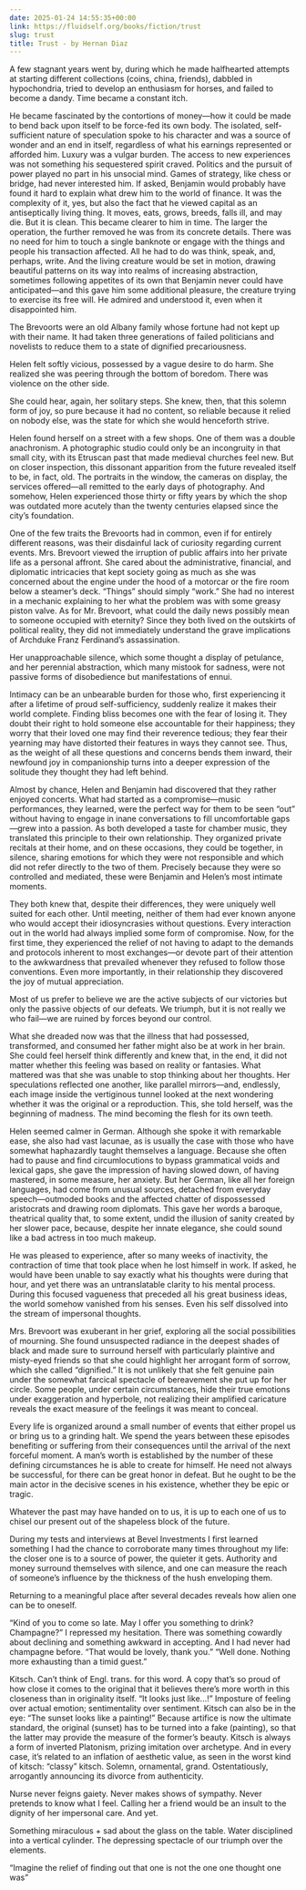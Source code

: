 ```yaml
---
date: 2025-01-24 14:55:35+00:00
link: https://fluidself.org/books/fiction/trust
slug: trust
title: Trust - by Hernan Diaz
---
```


A few stagnant years went by, during which he made halfhearted attempts at starting different collections (coins, china, friends), dabbled in hypochondria, tried to develop an enthusiasm for horses, and failed to become a dandy. Time became a constant itch.

He became fascinated by the contortions of money—how it could be made to bend back upon itself to be force-fed its own body. The isolated, self-sufficient nature of speculation spoke to his character and was a source of wonder and an end in itself, regardless of what his earnings represented or afforded him. Luxury was a vulgar burden. The access to new experiences was not something his sequestered spirit craved. Politics and the pursuit of power played no part in his unsocial mind. Games of strategy, like chess or bridge, had never interested him. If asked, Benjamin would probably have found it hard to explain what drew him to the world of finance. It was the complexity of it, yes, but also the fact that he viewed capital as an antiseptically living thing. It moves, eats, grows, breeds, falls ill, and may die. But it is clean. This became clearer to him in time. The larger the operation, the further removed he was from its concrete details. There was no need for him to touch a single banknote or engage with the things and people his transaction affected. All he had to do was think, speak, and, perhaps, write. And the living creature would be set in motion, drawing beautiful patterns on its way into realms of increasing abstraction, sometimes following appetites of its own that Benjamin never could have anticipated—and this gave him some additional pleasure, the creature trying to exercise its free will. He admired and understood it, even when it disappointed him.

The Brevoorts were an old Albany family whose fortune had not kept up with their name. It had taken three generations of failed politicians and novelists to reduce them to a state of dignified precariousness.

Helen felt softly vicious, possessed by a vague desire to do harm. She realized she was peering through the bottom of boredom. There was violence on the other side.

She could hear, again, her solitary steps. She knew, then, that this solemn form of joy, so pure because it had no content, so reliable because it relied on nobody else, was the state for which she would henceforth strive.

Helen found herself on a street with a few shops. One of them was a double anachronism. A photographic studio could only be an incongruity in that small city, with its Etruscan past that made medieval churches feel new. But on closer inspection, this dissonant apparition from the future revealed itself to be, in fact, old. The portraits in the window, the cameras on display, the services offered—all remitted to the early days of photography. And somehow, Helen experienced those thirty or fifty years by which the shop was outdated more acutely than the twenty centuries elapsed since the city’s foundation.

One of the few traits the Brevoorts had in common, even if for entirely different reasons, was their disdainful lack of curiosity regarding current events. Mrs. Brevoort viewed the irruption of public affairs into her private life as a personal affront. She cared about the administrative, financial, and diplomatic intricacies that kept society going as much as she was concerned about the engine under the hood of a motorcar or the fire room below a steamer’s deck. “Things” should simply “work.” She had no interest in a mechanic explaining to her what the problem was with some greasy piston valve. As for Mr. Brevoort, what could the daily news possibly mean to someone occupied with eternity? Since they both lived on the outskirts of political reality, they did not immediately understand the grave implications of Archduke Franz Ferdinand’s assassination.

Her unapproachable silence, which some thought a display of petulance, and her perennial abstraction, which many mistook for sadness, were not passive forms of disobedience but manifestations of ennui.

Intimacy can be an unbearable burden for those who, first experiencing it after a lifetime of proud self-sufficiency, suddenly realize it makes their world complete. Finding bliss becomes one with the fear of losing it. They doubt their right to hold someone else accountable for their happiness; they worry that their loved one may find their reverence tedious; they fear their yearning may have distorted their features in ways they cannot see. Thus, as the weight of all these questions and concerns bends them inward, their newfound joy in companionship turns into a deeper expression of the solitude they thought they had left behind.

Almost by chance, Helen and Benjamin had discovered that they rather enjoyed concerts. What had started as a compromise—music performances, they learned, were the perfect way for them to be seen “out” without having to engage in inane conversations to fill uncomfortable gaps—grew into a passion. As both developed a taste for chamber music, they translated this principle to their own relationship. They organized private recitals at their home, and on these occasions, they could be together, in silence, sharing emotions for which they were not responsible and which did not refer directly to the two of them. Precisely because they were so controlled and mediated, these were Benjamin and Helen’s most intimate moments.

They both knew that, despite their differences, they were uniquely well suited for each other. Until meeting, neither of them had ever known anyone who would accept their idiosyncrasies without questions. Every interaction out in the world had always implied some form of compromise. Now, for the first time, they experienced the relief of not having to adapt to the demands and protocols inherent to most exchanges—or devote part of their attention to the awkwardness that prevailed whenever they refused to follow those conventions. Even more importantly, in their relationship they discovered the joy of mutual appreciation.

Most of us prefer to believe we are the active subjects of our victories but only the passive objects of our defeats. We triumph, but it is not really we who fail—we are ruined by forces beyond our control.

What she dreaded now was that the illness that had possessed, transformed, and consumed her father might also be at work in her brain. She could feel herself think differently and knew that, in the end, it did not matter whether this feeling was based on reality or fantasies. What mattered was that she was unable to stop thinking about her thoughts. Her speculations reflected one another, like parallel mirrors—and, endlessly, each image inside the vertiginous tunnel looked at the next wondering whether it was the original or a reproduction. This, she told herself, was the beginning of madness. The mind becoming the flesh for its own teeth.

Helen seemed calmer in German. Although she spoke it with remarkable ease, she also had vast lacunae, as is usually the case with those who have somewhat haphazardly taught themselves a language. Because she often had to pause and find circumlocutions to bypass grammatical voids and lexical gaps, she gave the impression of having slowed down, of having mastered, in some measure, her anxiety. But her German, like all her foreign languages, had come from unusual sources, detached from everyday speech—outmoded books and the affected chatter of dispossessed aristocrats and drawing room diplomats. This gave her words a baroque, theatrical quality that, to some extent, undid the illusion of sanity created by her slower pace, because, despite her innate elegance, she could sound like a bad actress in too much makeup.

He was pleased to experience, after so many weeks of inactivity, the contraction of time that took place when he lost himself in work. If asked, he would have been unable to say exactly what his thoughts were during that hour, and yet there was an untranslatable clarity to his mental process. During this focused vagueness that preceded all his great business ideas, the world somehow vanished from his senses. Even his self dissolved into the stream of impersonal thoughts.

Mrs. Brevoort was exuberant in her grief, exploring all the social possibilities of mourning. She found unsuspected radiance in the deepest shades of black and made sure to surround herself with particularly plaintive and misty-eyed friends so that she could highlight her arrogant form of sorrow, which she called “dignified.” It is not unlikely that she felt genuine pain under the somewhat farcical spectacle of bereavement she put up for her circle. Some people, under certain circumstances, hide their true emotions under exaggeration and hyperbole, not realizing their amplified caricature reveals the exact measure of the feelings it was meant to conceal.

Every life is organized around a small number of events that either propel us or bring us to a grinding halt. We spend the years between these episodes benefiting or suffering from their consequences until the arrival of the next forceful moment. A man’s worth is established by the number of these defining circumstances he is able to create for himself. He need not always be successful, for there can be great honor in defeat. But he ought to be the main actor in the decisive scenes in his existence, whether they be epic or tragic.

Whatever the past may have handed on to us, it is up to each one of us to chisel our present out of the shapeless block of the future.

During my tests and interviews at Bevel Investments I first learned something I had the chance to corroborate many times throughout my life: the closer one is to a source of power, the quieter it gets. Authority and money surround themselves with silence, and one can measure the reach of someone’s influence by the thickness of the hush enveloping them.

Returning to a meaningful place after several decades reveals how alien one can be to oneself.

“Kind of you to come so late. May I offer you something to drink? Champagne?” I repressed my hesitation. There was something cowardly about declining and something awkward in accepting. And I had never had champagne before. “That would be lovely, thank you.” “Well done. Nothing more exhausting than a timid guest.”

Kitsch. Can’t think of Engl. trans. for this word. A copy that’s so proud of how close it comes to the original that it believes there’s more worth in this closeness than in originality itself. “It looks just like...!” Imposture of feeling over actual emotion; sentimentality over sentiment. Kitsch can also be in the eye: “The sunset looks like a painting!” Because artifice is now the ultimate standard, the original (sunset) has to be turned into a fake (painting), so that the latter may provide the measure of the former’s beauty. Kitsch is always a form of inverted Platonism, prizing imitation over archetype. And in every case, it’s related to an inflation of aesthetic value, as seen in the worst kind of kitsch: “classy” kitsch. Solemn, ornamental, grand. Ostentatiously, arrogantly announcing its divorce from authenticity.

Nurse never feigns gaiety. Never makes shows of sympathy. Never pretends to know what I feel. Calling her a friend would be an insult to the dignity of her impersonal care. And yet.

Something miraculous + sad about the glass on the table. Water disciplined into a vertical cylinder. The depressing spectacle of our triumph over the elements.

“Imagine the relief of finding out that one is not the one one thought one was”
